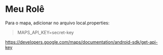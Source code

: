 # Meu Rolê

Para o mapa, adicionar no arquivo local.properties:
>MAPS_API_KEY=secret-key

https://developers.google.com/maps/documentation/android-sdk/get-api-key
